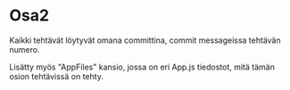 # Osa2

Kaikki tehtävät löytyvät omana committina, commit messageissa tehtävän numero.

Lisätty myös "AppFiles" kansio, jossa on eri App.js tiedostot, mitä tämän osion tehtävissä on tehty. 